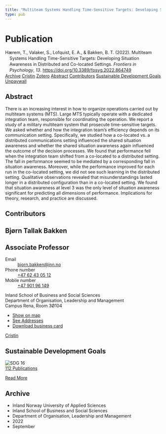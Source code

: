```yaml
---
title: "Multiteam Systems Handling Time-Sensitive Targets: Developing Situation Awareness in Distributed and Co-located Settings"
type: pub
---
```

<h1>Publication</h1>
<article id="csl-bib-container-IMKZ9RW6" class="csl-bib-container">
  <div class="csl-bib-body" style="line-height: 1.35; padding-left: 1em; text-indent:-1em;">
  <div class="csl-entry">H&#xE6;rem, T., Valaker, S., Lofquist, E. A., &amp; Bakken, B. T. (2022). Multiteam Systems Handling Time-Sensitive Targets: Developing Situation Awareness in Distributed and Co-located Settings. <i>Frontiers in Psychology</i>, <i>13</i>. <a href="https://doi.org/10.3389/fpsyg.2022.864749">https://doi.org/10.3389/fpsyg.2022.864749</a></div>
</div>
  <div class="csl-bib-buttons">
    <a href="#taxonomy-article-IMKZ9RW6" class="csl-bib-button">Archive</a>
    <a href="https://app.cristin.no/results/show.jsf?id=2049903" alt="Cristin URL" class="csl-bib-button">Cristin</a>
    <a href="http://zotero.org/groups/5022929/items/IMKZ9RW6" alt="Zotero URL" class="csl-bib-button">Zotero</a>
    <a href="#abstract-article-IMKZ9RW6" class="csl-bib-button">Abstract</a>
    <a href="#contributors-article-IMKZ9RW6" class="csl-bib-button">Contributors</a>
    <a href="#sdg-article-IMKZ9RW6" class="csl-bib-button">Sustainable Development Goals</a>
    <a href="https://www.frontiersin.org/articles/10.3389/fpsyg.2022.864749/pdf" class="csl-bib-button">Unpaywall</a>
  </div>
  <div id="csl-bib-meta-container-IMKZ9RW6"></div>
</article>
<div id="csl-bib-meta-IMKZ9RW6" class="csl-bib-meta">
  <article id="abstract-article-IMKZ9RW6" class="abstract-article">
    <h1>Abstract</h1>
    There is an increasing interest in how to organize operations carried out by multiteam systems (MTS). Large MTS typically operate with a dedicated integration team, responsible for coordinating the operation. We report a study of a military multiteam system that prosecute time-sensitive targets. We asked whether and how the integration team’s efficiency depends on its communication setting. Specifically, we studied how a co-located vs. a distributed communications setting influenced the shared situation awareness and whether the shared situation awareness again influenced the outcome of the decision processes. We found that performance fell when the integration team shifted from a co-located to a distributed setting. The fall in performance seemed to be mediated by a corresponding fall in situation awareness. Moreover, while the performance improved for each run in the co-located setting, we did not see such learning in the distributed setting. Qualitative observations revealed that misunderstandings lasted longer in a distributed configuration than in a co-located setting. We found that situation awareness at level 3 was the only level of situation awareness significant for predicting all dimensions of performance. Implications for theory, research, and practice are discussed.
  </article>
  <article id="contributors-article-IMKZ9RW6" class="contributors-article">
    <h1>Contributors</h1>
    <div class="personas">
<div class="vrtx-hinn-person-card">
<div class="photo">
<i class="lar la-user-circle missing-person"></i>
</div>
<div class="info">
<hgroup><h1>Bjørn Tallak Bakken</h1>
<h2>Associate Professor</h2>
</hgroup><dl>
<dt>Email</dt>
<dd>
<a href="mailto:bjorn.bakken@inn.no">bjorn.bakken@inn.no</a>
</dd>
<dt>Phone number</dt>
<dd><a href="tel:+4762430512">
+47 62 43 05 12
</a></dd>
<dt>Mobile number</dt>
<dd><a href="tel:+4790196149">
+47 901 96 149
</a></dd>
</dl>
<p>
Inland School of Business and Social Sciences<br>
Department of Organisation, Leadership and Management<br>
Campus Rena,
Room 3Ø104
</p>
<ul class="vrtx-hinn-links">
<li><a href="https://www.google.com/maps?q=61.13620,11.37454">Show on map</a></li>
<li><a href="https://www.inn.no/english/find-an-employee/bjorn-bakken.html#vrtx-hinn-addresses">See Addresses</a></li>
<li><a href="https://www.inn.no/english/find-an-employee/bjorn-bakken.html?vrtx=vcf">Download business card</a></li>
</ul>
</div>
</div>
<a href="https://app.cristin.no/persons/show.jsf?id=449169" alt="Cristin URL" class="personas-cristin">Cristin</a>
</div>
  </article>
  <article id="sdg-article-IMKZ9RW6" class="sdg-article">
    <h1>Sustainable Development Goals</h1>
    <div class="sdg-container"><div id="sdg16" class="sdg">
<img src="{{< params subfolder >}}images/sdg/sdg16_en.png" class="image" alt="SDG 16">
<div class="sdg-overlay">
<a href="{{< params subfolder >}}en/archive/?sdg=16#archive" class="sdg-publication-count"><span>112</span> Publications</a>
<p><a href="https://sdgs.un.org/goals/goal16" class="sdg-read-more">Read More</a></p>
</div>
</div></div>
  </article>
  <article id="taxonomy-article-IMKZ9RW6" class="taxonomy-article">
    <h1>Archive</h1>
    <ul>
      <li>Inland Norway University of Applied Sciences</li>
      <li>Inland School of Business and Social Sciences</li>
      <li>Department of Organisation, Leadership and Management</li>
      <li>2022</li>
      <li>September</li>
    </ul>
  </article>
</div>
